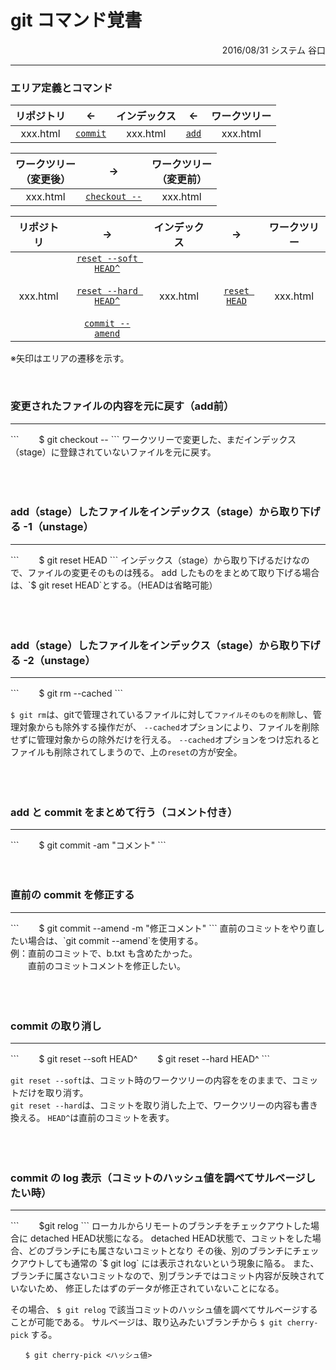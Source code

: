 <link href="style.css" rel="stylesheet"></link>

# git コマンド覚書

<div style="text-align: right">2016/08/31 システム 谷口</div>

***
### エリア定義とコマンド
|リポジトリ|←|インデックス|←|ワークツリー|
|:--:|:--:|:--:|:--:|:--:|
|xxx.html|[`commit`](#commit)|xxx.html|[`add`](#commit)|xxx.html|


|ワークツリー<br />（変更後）|→|ワークツリー<br />（変更前）|
|:--:|:--:|:--:|
|xxx.html|[`checkout --`](#checkout)|xxx.html|


|リポジトリ|→|インデックス|→|ワークツリー|
|:--:|:--:|:--:|:--:|:--:|
|xxx.html|[`reset --soft HEAD^`](#softhard)<br /><br />[`reset --hard HEAD^`](#softhard)<br /><br />[`commit --amend`](#amend)|xxx.html|[`reset HEAD`](#reset)|xxx.html|
※矢印はエリアの遷移を示す。<br />

<br />

### <a name="checkout">変更されたファイルの内容を元に戻す（add前）
<hr>
```
　　$ git checkout -- <file名>
```
ワークツリーで変更した、まだインデックス（stage）に登録されていないファイルを元に戻す。
<br />
<br />
<br />
<br />

### <a name="reset">add（stage）したファイルをインデックス（stage）から取り下げる -1（unstage）
<hr>
```
　　$ git reset HEAD <file名>
```
インデックス（stage）から取り下げるだけなので、ファイルの変更そのものは残る。
add したものをまとめて取り下げる場合は、`$ git reset HEAD`とする。（HEADは省略可能）
<br />
<br />
<br />
<br />

### add（stage）したファイルをインデックス（stage）から取り下げる -2（unstage）
<hr>
```
　　$ git rm --cached <file名>
```


`$ git rm`は、gitで管理されているファイルに対して`ファイルそのものを削除`し、管理対象からも除外する操作だが、
`--cached`オプションにより、ファイルを削除せずに管理対象からの除外だけを行える。
`--cached`オプションをつけ忘れるとファイルも削除されてしまうので、上の`reset`の方が安全。
<br />
<br />
<br />
<br />

### <a name="commit">add と commit をまとめて行う（コメント付き）
<hr>
```
　　$ git commit -am "コメント"
```
<br />
<br />
<br />

### <a name="amend">直前の commit を修正する
<hr>
```
　　$ git commit --amend -m "修正コメント"
```
直前のコミットをやり直したい場合は、`git commit --amend`を使用する。<br />
例：直前のコミットで、b.txt も含めたかった。<br />
　　直前のコミットコメントを修正したい。
<br />
<br />
<br />
<br />

### <a name="softhard">commit の取り消し
<hr>
```
　　$ git reset --soft HEAD^
　　$ git reset --hard HEAD^
```

`git reset --soft`は、コミット時のワークツリーの内容ををのままで、コミットだけを取り消す。<br />
`git reset --hard`は、コミットを取り消した上で、ワークツリーの内容も書き換える。
`HEAD^`は直前のコミットを表す。
<br />
<br />
<br />
<br />

### commit の log 表示（コミットのハッシュ値を調べてサルベージしたい時）
<hr>
```
　　$git relog
```
ローカルからリモートのブランチをチェックアウトした場合に detached HEAD状態になる。
detached HEAD状態で、コミットをした場合、どのブランチにも属さないコミットとなり
その後、別のブランチにチェックアウトしても通常の `$ git log` には表示されないという現象に陥る。
また、ブランチに属さないコミットなので、別ブランチではコミット内容が反映されていないため、
修正したはずのデータが修正されていないことになる。

その場合、 `$ git relog` で該当コミットのハッシュ値を調べてサルベージすることが可能である。
サルベージは、取り込みたいブランチから `$ git cherry-pick` する。

```
　　$ git cherry-pick <ハッシュ値>
```
<br />
